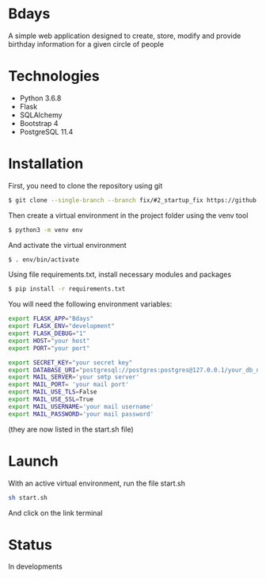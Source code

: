 # Bdays

A simple web application designed to create, store, modify and provide birthday information for a given circle of people

# Technologies

- Python 3.6.8
- Flask
- SQLAlchemy
- Bootstrap 4
- PostgreSQL 11.4


# Installation

First, you need to clone the repository using git

```bash
$ git clone --single-branch --branch fix/#2_startup_fix https://github.com/Quastrado/Bdays
```
Then create a virtual environment in the project folder using the venv tool
```bash
$ python3 -m venv env
```
And activate the virtual environment
```bash
$ . env/bin/activate
```
Using file requirements.txt, install neсessary modules and packages
```bash
$ pip install -r requirements.txt
```
You will need the following environment variables:
```bash
export FLASK_APP="Bdays"
export FLASK_ENV="development"
export FLASK_DEBUG="1"
export HOST="your host"
export PORT="your port"

export SECRET_KEY="your secret key"
export DATABASE_URI="postgresql://postgres:postgres@127.0.0.1/your_db_name"
export MAIL_SERVER='your smtp server'
export MAIL_PORT= 'your mail port'
export MAIL_USE_TLS=False
export MAIL_USE_SSL=True
export MAIL_USERNAME='your mail username'
export MAIL_PASSWORD='your mail password'
```
(they are now listed in the start.sh file)

# Launch

With an active virtual environment, run the file start.sh
```bash
sh start.sh
```
And click on the link terminal

# Status

In developments


